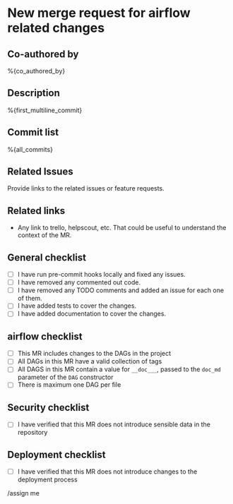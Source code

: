 # New merge request for airflow related changes

## Co-authored by

%{co_authored_by}

## Description

%{first_multiline_commit}

## Commit list

%{all_commits}

## Related Issues

Provide links to the related issues or feature requests.

## Related links

- Any link to trello, helpscout, etc. That could be useful to understand the context of the MR.

## General checklist

- [ ] I have run pre-commit hooks locally and fixed any issues.
- [ ] I have removed any commented out code.
- [ ] I have removed any TODO comments and added an issue for each one of them.
- [ ] I have added tests to cover the changes.
- [ ] I have added documentation to cover the changes.

## airflow checklist

- [ ] This MR includes changes to the DAGs in the project
- [ ] All DAGs in this MR have a valid collection of tags
- [ ] All DAGS in this MR contain a value for `__doc___`, passed to the `doc_md` parameter of the `DAG` constructor
- [ ] There is maximum one DAG per file

## Security checklist

- [ ] I have verified that this MR does not introduce sensible data in the repository

## Deployment checklist

- [ ] I have verified that this MR does not introduce changes to the deployment process

<!-- If this MR introduces changes to the deployment process, please describe them here. -->
<!-- ### deployment changes -->

/assign me